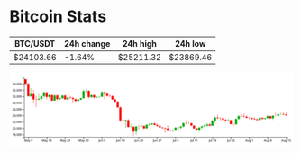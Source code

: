 # Bitcoin Stats

BTC/USDT|24h change|24h high|24h low|
|---|---|---|---|
|$24103.66|-1.64%|$25211.32|$23869.46|

<img src="./chart.svg">
